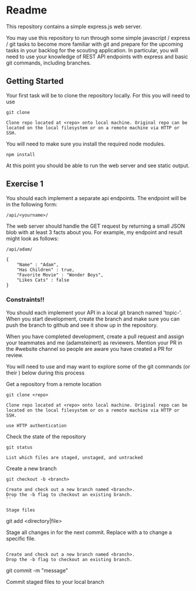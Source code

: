 # Readme

This repository contains a simple express.js web server.

You may use this repository to run through some simple javascript / express / git tasks to become more familiar with git and prepare for the upcoming tasks in your backlog for the scouting application. In particular, you will need to use your knowledge of REST API endpoints with express and basic git commands, including branches.


## Getting Started

Your first task will be to clone the repository locally. For this you will need to use 
```
git clone

Clone repo located at <repo> onto local machine. Original repo can be 
located on the local filesystem or on a remote machine via HTTP or SSH.
```

You will need to make sure you install the required node modules. 
```
npm install
```

At this point you should be able to run the web server and see static output.


## Exercise 1

You should each implement a separate api endpoints. The endpoint will be in the following form:
```
/api/<yourname>/
```

The web server should handle the GET request by returning a small JSON blob with at least 3 facts about you.  For example, my endpoint and result might look as follows:
```
/api/adam/

{
    "Name" : "Adam",
    "Has Children" : true,
    "Favorite Movie" : "Wonder Boys",
    "Likes Cats" : false
}
```

### Constraints!!

You should each implement your API in a local git branch named 'topic-<yourname>'. When you start development, create the branch and make sure you can push the branch to github and see it show up in the repository.

When you have completed development, create a pull request and assign your teammates and me (adamsteinert) as reviewers. Mention your PR in the #website channel so people are aware you have created a PR for review.

You will need to use and may want to explore some of the git commands (or their ) below during this process


Get a repository from a remote location
```
git clone <repo>

Clone repo located at <repo> onto local machine. Original repo can be 
located on the local filesystem or on a remote machine via HTTP or SSH.

use HTTP authentication
```

Check the state of the repository
```
git status

List which files are staged, unstaged, and untracked
```

Create a new branch
```
git checkout -b <branch>

Create and check out a new branch named <branch>.
Drop the -b flag to checkout an existing branch.
``

Stage files
```
git add <directory|file>

Stage all changes in <directory> for the next commit. 
Replace <directory> with a <file> to change a specific file.
```

Create and check out a new branch named <branch>.
Drop the -b flag to checkout an existing branch.
```
git commit -m "message"

Commit staged files to your local branch
```
